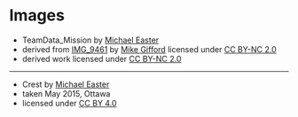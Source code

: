# Images

* TeamData_Mission by [Michael Easter](http://twitter.com/30_for_60) 
* derived from [IMG_9461](http://bit.ly/1FUqnc8) by [Mike Gifford](https://www.flickr.com/photos/mgifford/) licensed under [CC BY-NC 2.0](https://creativecommons.org/licenses/by-nc/2.0/)
* derived work licensed under [CC BY-NC 2.0](https://creativecommons.org/licenses/by-nc/2.0/)

***

* Crest by [Michael Easter](http://twitter.com/30_for_60)
* taken May 2015, Ottawa
* licensed under [CC BY 4.0](https://creativecommons.org/licenses/by/4.0/)

